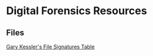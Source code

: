 # Digital Forensics Resources

## Files

[Gary Kessler's File Signatures Table](https://www.garykessler.net/library/file_sigs.html)
